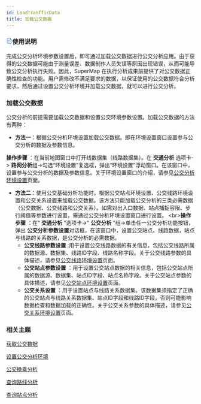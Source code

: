```yaml
---
id: LoadTranfficData
title: 加载公交数据
---
```

### ![](../../img/read.gif)使用说明

完成公交分析环境参数设置后，即可通过加载公交数据进行公交分析应用。由于获得的公交数据可能由于测量误差、数据制作人员失误等原因出现错误，从而可能导致公交分析执行失败。因此，SuperMap
在执行分析成果前提供了对公交数据正确性检查的功能。用户需修改不满足要求的数据，以保证使用的公交数据符合分析要求，然后通过设置公交分析环境并加载公交数据，就可以进行公交分析。

### 加载公交数据

公交分析的前提需要加载公交数据和设置公交环境参数设置。加载公交数据的方法有两种：

* **方法一**：根据公交分析环境设置加载公交数据。即在环境设置窗口设置参与公交分析的数据及参数信息。

**操作步骤** ：在当前地图窗口中打开线数据集（线路数据集）。在 **交通分析** 选项卡-> **路网分析**组->勾选“环境设置”复选框，弹出“环境设置”浮动窗口。在该窗口中，设置参与公交分析的数据及参数信息。关于环境设置窗口的介绍，请参见[公交分析环境设置](TrafficEnvirSet)页面。

* **方法二**：使用公交基础分析功能时，根据公交站点环境设置、公交线路环境设置和公交关系设置来加载公交数据。该方法只能加载公交分析的三类必需数据（公交数据、公交线路和公交关系）。如需对出入口数据、站点捕捉容限、步行阈值等参数进行设置，需通过公交分析环境设置窗口进行设置。 <br\>**操作步骤** ：在“ **交通分析** ”选项卡->“ **公交分析** ”组->单击任一公交分析功能按钮，弹出 **公交分析参数设置**对话框，在该窗口中，设置公交站点、线路数据，站点与线路的关系数据，是公交分析的必需数据。
    * **公交线路参数设置** :用于设置公交线路数据的有关信息，包括公交线路所属的数据源、数据集、线路ID字段、线路名称字段。关于公交线路参数的具体描述，请参见[公交线路环境设置](TrafficEnvirSet)页面。
    * **公交站点参数设置** ：用于设置公交站点数据的相关信息，包括公交站点所属的数据源、数据集、站点ID字段、站点名称字段。关于公交站点参数的具体描述，请参见[公交站点环境设置](TrafficEnvirSet)页面。
    * **公交关系设置** ：用于设置站点与线路关系数据集。该数据集须指定了正确的公交站点与线路关系数据集、站点ID字段和线路ID字段，否则可能影响数据检查和数据加载的正确性。关于公交关系参数的具体描述，请参见[公交关系环境设置](TrafficEnvirSet)页面。

### 相关主题

 [获取公交数据](TrafficDataPrepare)

 [设置公交分析环境](TrafficEnvirSet)

 [公交换乘分析](TransferAnalysis)

 [查询路线分析](FindLinesByStop)

 [查询站点分析](FindStopsByLineStop)

  



